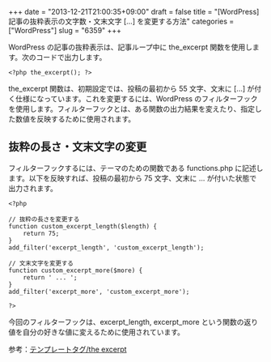 +++
date = "2013-12-21T21:00:35+09:00"
draft = false
title = "[WordPress] 記事の抜粋表示の文字数・文末文字 [...] を変更する方法"
categories = ["WordPress"]
slug = "6359"
+++

WordPress の記事の抜粋表示は、記事ループ中に the_excerpt 関数を使用します。次のコードで出力します。

<pre><code>&lt;?php the_excerpt(); ?&gt;</code></pre>

the_excerpt 関数は、初期設定では、投稿の最初から 55 文字、文末に [...] が付く仕様になっています。これを変更するには、WordPress のフィルターフックを使用します。フィルターフックとは、ある関数の出力結果を変えたり、指定した数値を反映するために使用されます。

<h2>抜粋の長さ・文末文字の変更</h2>

フィルターフックするには、テーマのための関数である functions.php に記述します。以下を反映すれば、投稿の最初から 75 文字、文末に ... が付いた状態で出力されます。

<pre><code>&lt;?php

// 抜粋の長さを変更する
function custom_excerpt_length($length) {	
	return 75;
}	
add_filter('excerpt_length', 'custom_excerpt_length');

// 文末文字を変更する
function custom_excerpt_more($more) {
	return ' ... ';
}
add_filter('excerpt_more', 'custom_excerpt_more');

?&gt;</code></pre>

今回のフィルターフックは、excerpt_length, excerpt_more という関数の返り値を自分の好きな値に変えるために使用されています。

参考：<a href="http://wpdocs.sourceforge.jp/%E3%83%86%E3%83%B3%E3%83%97%E3%83%AC%E3%83%BC%E3%83%88%E3%82%BF%E3%82%B0/the_excerpt" target="_blank">テンプレートタグ/the excerpt</a>
